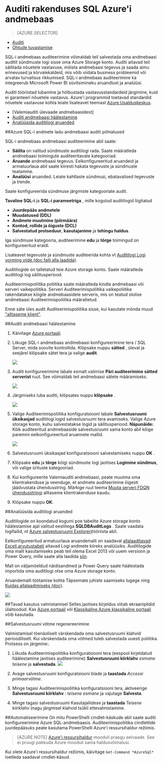 <properties
   pageTitle="Auditi rakenduses SQL Azure'i andmebaas | Microsoft Azure'i"
   description="Alustamine rakenduses SQL Azure'i andmebaas kontrollimine"
   services="sql-data-warehouse"
   documentationCenter=""
   authors="ronortloff"
   manager="barbkess"
   editor=""/>

<tags
   ms.service="sql-data-warehouse"
   ms.workload="data-management"
   ms.tgt_pltfrm="na"
   ms.devlang="na"
   ms.topic="article"
   ms.date="09/24/2016" 
   ms.author="rortloff;barbkess;sonyama"/>

# <a name="auditing-in-azure-sql-data-warehouse"></a>Auditi rakenduses SQL Azure'i andmebaas

> [AZURE.SELECTOR]
- [Auditi](sql-data-warehouse-auditing-overview.md)
- [Ohtude tuvastamise](sql-data-warehouse-security-threat-detection.md)

SQL-i andmebaas auditeerimine võimaldab teil salvestada oma andmebaasi auditit sündmuste logi sisse oma Azure Storage konto. Auditi aitavad teil säilitada nõuetele vastavuse, mõista andmebaasi tegevus ja saada aimu erinevused ja kõrvalekaldeid, mis võib viidata business probleemid või arvatav turvalisus rikkumised. SQL-i andmebaas auditeerimine ka integreerub Microsoft Power BI süvitsimineku aruandlust ja analüüsi.

Auditi tööriistad lubamine ja hõlbustada vastavusstandardeid järgimine, kuid ei garanteeri nõuetele vastavus. Azure'i programmid toetavad standardid nõuetele vastavuse kohta leiate lisateavet teemast <a href="http://azure.microsoft.com/support/trust-center/compliance/" target="_blank">Azure Usalduskeskus</a>.

+ [Valemiauditi ülevaade andmebaasidest]
+ [Auditi andmebaasi häälestamine]
+ [Analüüsida auditilogi aruanded]

##<a id="subheading-1"></a>Azure SQL-i andmete ladu andmebaasi auditi põhialused


SQL-i andmebaas andmebaasi auditeerimine abil saate:

- **Säilita** on valitud sündmuste auditilogi rada. Saate määratleda andmebaasi toimingute auditeeritavate kategooriad.
- **Aruande** andmebaasi tegevus. Eelkonfigureeritud aruandeid ja armatuurlaua abil saate kiiresti hakata tegevuste ja sündmuste teatamine.
- **Analüüsi** aruanded. Leiate kahtlaste sündmusi, ebatavalised tegevuste ja trende.

Saate konfigureerida sündmuse järgmiste kategooriate audit.

**Tavaline SQL-i** ja **SQL-i parameetriga** , mille kogutud auditilogid liigitatud  

- **Juurdepääs andmetele**
- **Muudatused (DDL)**
- **Andmete muutmine (piirmäära)**
- **Kontod, rollide ja õiguste (DCL)**
- **Salvestatud protseduur**, **kasutajanime** ja **tehingu haldus**.

Iga sündmuse kategooria, auditeerimine **edu** ja **tõrge** toimingud on konfigureeritud eraldi.

Lisateavet tegevuste ja sündmuste auditeerida kohta vt <a href="http://go.microsoft.com/fwlink/?LinkId=506733" target="_blank">Auditilogi Logi vorming viide (doc faili alla laadida)</a>.

Auditilogide on talletatud teie Azure storage konto. Saate määratleda auditilogi log säilitusperiood.

Auditeerimispoliitika poliitika saate määratleda kindla andmebaasi või serveri vaikepoliitika. Serveri Auditeerimispoliitika vaikepoliitika rakendatakse kõigile andmebaasidele serveris, mis on teatud olulise andmebaasi Auditeerimispoliitika määratletud.

Enne säte üles audit Auditeerimispoliitika sisse, kui kasutate mõnda muud ["alltaseme klient"](sql-data-warehouse-auditing-downlevel-clients.md).


##<a id="subheading-2"></a>Auditi andmebaasi häälestamine

1. Käivitage <a href="https://portal.azure.com" target="_blank">Azure portaali</a>.

2. Liikuge SQL-i andmebaas andmebaasi konfigureerimine tera / SQL Server, mida soovite kontrollida. Klõpsake nuppu **sätted** , üleval ja seejärel klõpsake sätet tera ja valige **audit**.

    ![][1]

3. Auditi konfigureerimine labale esmalt valimise **Päri auditeerimine sätted serverist** ruut. See võimaldab teil andmebaasi sätete määramiseks.

    ![][2]

4. Järgmiseks luba auditi, klõpsates nuppu **klõpsake** .

    ![][3]

5. Valige Auditeerimispoliitika konfiguratsiooni labale **Salvestusruumi üksikasjad** auditilogi logid salvestusruumi tera avamiseks. Valige Azure storage konto, kuhu salvestatakse logid ja säilitusperiood. **Näpunäide:** Kõik auditeeritud andmebaaside salvestusruumi sama konto abil kõige paremini eelkonfigureeritud aruannete mallid.

    ![][4]

6. Salvestusruumi üksikasjad konfiguratsiooni salvestamiseks nuppu **OK** .


7. Klõpsake **edu** ja **tõrge** kõigi sündmuste logi jaotises **Logimine sündmus**, või valige ürituste kategooriad.


8. Kui konfigureerite Valemiauditi andmebaasi, peate muutma oma klientrakenduse ja veenduge, et andmete auditeerimine õigesti jäädvustata ühendusstring. Märkige ruut teema [Muuta serveri FDQN ühendusstringi](sql-data-warehouse-auditing-downlevel-clients.md) alltaseme klientrakenduse kaudu.

9. Klõpsake nuppu **OK**.


##<a id="subheading-3">Analüüsida auditilogi aruanded</a>

Auditilogide on koondatud kogumi poe tabelite Azure storage konto häälestamise ajal valitud eesliitega **SQLDBAuditLogs** . Saate vaadata logifailid, nt <a href="http://azurestorageexplorer.codeplex.com/" target="_blank">Azure salvestusruumi Exploreri</a>tööriista abil.

Eelkonfigureeritud armatuurlaua aruandemalli on saadaval <a href="http://go.microsoft.com/fwlink/?LinkId=403540" target="_blank">allalaaditavad Exceli arvutustabeli</a> aitavad Logi andmete kiireks analüüsiks. Auditilogide oma malli kasutamiseks peab teil olema Excel 2013 või uuem versioon ja Power Query, mille saate alla laadida <a href="http://www.microsoft.com/download/details.aspx?id=39379">siin</a>.

Mall on väljamõeldud näidisandmed ja Power Query saate häälestada importida oma auditilogi otse oma Azure storage konto.

Aruandemalli töötamise kohta Täpsemate juhiste saamiseks lugege ning <a href="http://go.microsoft.com/fwlink/?LinkId=506731">Kuidas allalaadimiseks (doc)</a>.

![][5]


##<a id="subheading-4">Tavad kasutus valmistamisel</a>
Selles jaotises kirjeldus viitab ekraanipildid ülaltoodud. Kas <a href="https://portal.azure.com" target="_blank">Azure portaali</a> või <a href= "https://manage.windowsazure.com/" target="_bank">Klassikaline Azure klassikaline portaali</a> võib kasutada.


##<a id="subheading-5"></a>Salvestusruumi võtme regenereerimine

Valmistamisel tõenäoliselt värskendada oma salvestusruumi klahvid perioodiliselt. Kui värskendada oma võtmed tuleb salvestada uuesti poliitika. Protsess on järgmine:.


1. Liikuda Auditeerimispoliitika konfiguratsiooni tera (eespool kirjeldatud häälestamine jaotises auditeerimine) **Salvestusruumi kiirklahv** *esmane* *teisene* ja **salvestada**.
![][4]
2. Avage salvestusruumi konfiguratsiooni blade ja **taastada** *Accessi primaarvõtme*.

3. Minge tagasi Auditeerimispoliitika konfiguratsiooni tera, aktiveerige **Salvestusruumi kiirklahv** : *teisene* *esmane* ja vajutage **Salvesta**.

4. Minge tagasi salvestusruumi Kasutajaliidese ja **taastada** *Teisene kiirklahv* (nagu järgmisel klahvid tsükli ettevalmistamine.

##<a id="subheading-6"></a>Automatiseerimine
On mitu PowerShelli cmdlet-käskude abil saate auditi konfigureerimine Azure SQL-andmebaasis. Auditeerimispoliitika cmdlettide juurdepääsuks peate kasutama PowerShelli Azure'i ressursihaldur režiimis.

> [AZURE.NOTE] [Azure'i ressursihaldur](https://msdn.microsoft.com/library/dn654592.aspx) mooduli praegu eelvaade. See ei pruugi pakkuda Azure mooduli sama haldusvõimalusi.

Kui olete Azure'i ressursihaldur režiimis, käivitage `Get-Command *AzureSql*` loetleda saadaval cmdlet-käsud.


<!--Anchors-->
[Valemiauditi andmebaasidest]: #subheading-1
[Auditi andmebaasi häälestamine]: #subheading-2
[Analüüsida auditilogi aruanded]: #subheading-3


<!--Image references-->
[1]: ./media/sql-data-warehouse-auditing-overview/sql-data-warehouse-auditing.png
[2]: ./media/sql-data-warehouse-auditing-overview/sql-data-warehouse-auditing-inherit.png
[3]: ./media/sql-data-warehouse-auditing-overview/sql-data-warehouse-auditing-enable.png
[4]: ./media/sql-data-warehouse-auditing-overview/sql-data-warehouse-auditing-storage-account.png
[5]: ./media/sql-data-warehouse-auditing-overview/sql-data-warehouse-auditing-dashboard.png


<!--Link references-->
